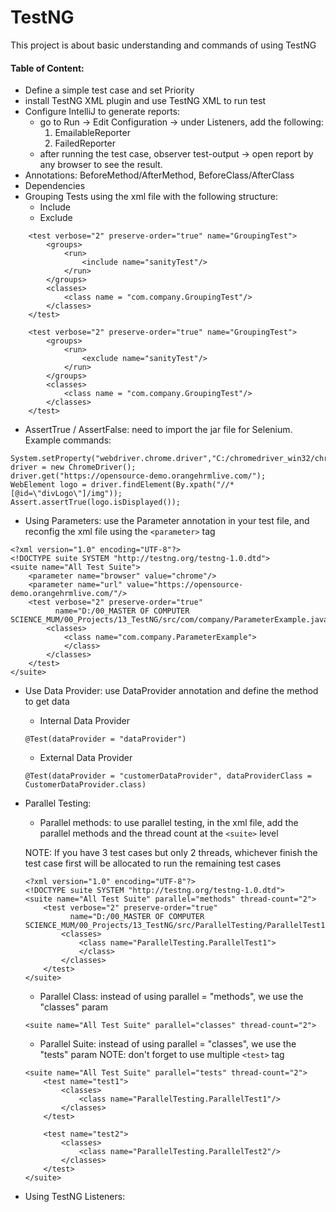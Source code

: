 # TestNG
This project is about basic understanding and commands of using TestNG

#### Table of Content:
- Define a simple test case and set Priority
- install TestNG XML plugin and use TestNG XML to run test
- Configure IntelliJ to generate reports:
   + go to Run -> Edit Configuration -> under Listeners, add the following:
        1. EmailableReporter
        2. FailedReporter
   + after running the test case, observer test-output -> open report by any browser to see the result.
- Annotations: BeforeMethod/AfterMethod, BeforeClass/AfterClass
- Dependencies
- Grouping Tests using the xml file with the following structure:
   + Include
   + Exclude
   
```
    <test verbose="2" preserve-order="true" name="GroupingTest">
        <groups>
            <run>
                <include name="sanityTest"/>
            </run>
        </groups>
        <classes>
            <class name = "com.company.GroupingTest"/>
        </classes>
    </test>
```
```
    <test verbose="2" preserve-order="true" name="GroupingTest">
        <groups>
            <run>
                <exclude name="sanityTest"/>
            </run>
        </groups>
        <classes>
            <class name = "com.company.GroupingTest"/>
        </classes>
    </test>
```
- AssertTrue / AssertFalse: need to import the jar file for Selenium. Example commands:
```
System.setProperty("webdriver.chrome.driver","C:/chromedriver_win32/chromedriver.exe");
driver = new ChromeDriver();
driver.get("https://opensource-demo.orangehrmlive.com/");
WebElement logo = driver.findElement(By.xpath("//*[@id=\"divLogo\"]/img"));
Assert.assertTrue(logo.isDisplayed());
```
- Using Parameters: use the Parameter annotation in your test file, and reconfig the xml file using the ```<parameter>``` tag
```
<?xml version="1.0" encoding="UTF-8"?>
<!DOCTYPE suite SYSTEM "http://testng.org/testng-1.0.dtd">
<suite name="All Test Suite">
    <parameter name="browser" value="chrome"/>
    <parameter name="url" value="https://opensource-demo.orangehrmlive.com/"/>
    <test verbose="2" preserve-order="true"
          name="D:/00_MASTER OF COMPUTER SCIENCE_MUM/00_Projects/13_TestNG/src/com/company/ParameterExample.java">
        <classes>
            <class name="com.company.ParameterExample">
            </class>
        </classes>
    </test>
</suite>
```
- Use Data Provider: use DataProvider annotation and define the method to get data
   + Internal Data Provider
    ```
    @Test(dataProvider = "dataProvider")
    ```
   + External Data Provider
    ```
    @Test(dataProvider = "customerDataProvider", dataProviderClass = CustomerDataProvider.class)
    ```
- Parallel Testing: 
    + Parallel methods: to use parallel testing, in the xml file, add the parallel methods and the thread count at the ```<suite>``` level

    NOTE: If you have 3 test cases but only 2 threads, whichever finish the test case first will be allocated to run the remaining test cases
    ```
    <?xml version="1.0" encoding="UTF-8"?>
    <!DOCTYPE suite SYSTEM "http://testng.org/testng-1.0.dtd">
    <suite name="All Test Suite" parallel="methods" thread-count="2">
        <test verbose="2" preserve-order="true"
              name="D:/00_MASTER OF COMPUTER SCIENCE_MUM/00_Projects/13_TestNG/src/ParallelTesting/ParallelTest1.java">
            <classes>
                <class name="ParallelTesting.ParallelTest1">
                </class>
            </classes>
        </test>
    </suite>
    ```
    + Parallel Class: instead of using parallel = "methods", we use the "classes" param
    ```
    <suite name="All Test Suite" parallel="classes" thread-count="2">
    ``` 
    + Parallel Suite: instead of using parallel = "classes", we use the "tests" param
    NOTE: don't forget to use multiple ```<test>``` tag
    ```
    <suite name="All Test Suite" parallel="tests" thread-count="2">
        <test name="test1">
            <classes>
                <class name="ParallelTesting.ParallelTest1"/>
            </classes>
        </test>
    
        <test name="test2">
            <classes>
                <class name="ParallelTesting.ParallelTest2"/>
            </classes>
        </test>
    </suite>
    ```
- Using TestNG Listeners: